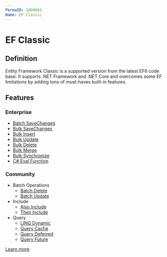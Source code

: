 ```yaml
---
PermaID: 1000001
Name: EF Classic
---
```


# EF Classic

## Definition

Entity Framework Classic is a supported version from the latest EF6 code base. It supports .NET Framework and .NET Core and overcomes some EF limitations by adding tons of must-haves built-in features.

## Features

### Enterprise
- [Batch SaveChanges](http://entityframework-classic.net/batch-save-changes)
- [Bulk SaveChanges](http://entityframework-classic.net/bulk-save-changes)
- [Bulk Insert](http://entityframework-classic.net/bulk-insert)
- [Bulk Update](http://entityframework-classic.net/bulk-update)
- [Bulk Delete](http://entityframework-classic.net/bulk-delete)
- [Bulk Merge](http://entityframework-classic.net/bulk-merge)
- [Bulk Synchronize](http://entityframework-classic.net/bulk-synchronize)
- [C# Eval Function](http://entityframework-classic.net/csharp-eval-function)

### Community
- Batch Operations
  - [Batch Delete](http://entityframework-classic.net/delete-from-query)
  - [Batch Update](http://entityframework-classic.net/update-from-query)
- Include
  - [Also Include](http://entityframework-classic.net/also-include)
  - [Then Include](http://entityframework-classic.net/then-include)
- Query
  - [LINQ Dynamic](http://entityframework-classic.net/linq-dynamic)
  - [Query Cache](http://entityframework-classic.net/query-cache)
  - [Query Deferred](http://entityframework-classic.net/query-deferred)
  - [Query Future](http://entityframework-classic.net/query-future)
  

[Learn more](http://entityframework-classic.net/)